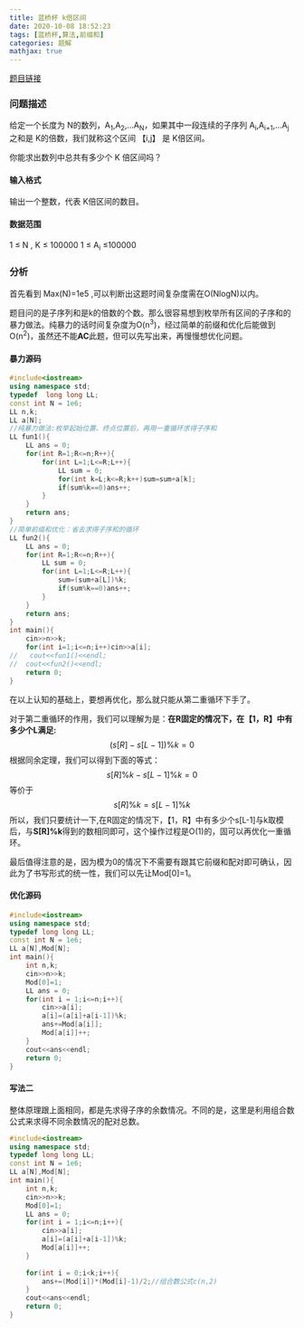 ```yaml
---
title: 蓝桥杯 k倍区间
date: 2020-10-08 18:52:23
tags: [蓝桥杯,算法,前缀和]
categories: 题解
mathjax: true
---
```


[题目链接](https://www.acwing.com/problem/content/1232/)

### 问题描述

给定一个长度为 N的数列，A<sub>1</sub>,A<sub>2</sub>,…A<sub>N</sub>，如果其中一段连续的子序列 A<sub>i</sub>,A<sub>i+1</sub>,…A<sub>j</sub>之和是 K的倍数，我们就称这个区间 【i,j】 是 K倍区间。

你能求出数列中总共有多少个 K 倍区间吗？

<!--more-->

#### 输入格式

输出一个整数，代表 K倍区间的数目。

#### 数据范围

1 ≤ N , K ≤ 100000
1 ≤ A<sub>i</sub> ≤100000

### 分析

首先看到 Max(N)=1e5 ,可以判断出这题时间复杂度需在O(NlogN)以内。

题目问的是子序列和是k的倍数的个数。那么很容易想到枚举所有区间的子序和的暴力做法。纯暴力的话时间复杂度为O(n<sup>3</sup>)，经过简单的前缀和优化后能做到O(n<sup>2</sup>)，虽然还不能**AC**此题，但可以先写出来，再慢慢想优化问题。

#### 暴力源码

```c++
#include<iostream>
using namespace std;
typedef  long long LL;
const int N = 1e6;
LL n,k;
LL a[N];
//纯暴力做法:枚举起始位置、终点位置后，再用一重循环求得子序和
LL fun1(){
	LL ans = 0;
	for(int R=1;R<=n;R++){
		for(int L=1;L<=R;L++){
			LL sum = 0;
			for(int k=L;k<=R;k++)sum=sum+a[k];
			if(sum%k==0)ans++; 
		}
	}
	return ans;
}
//简单前缀和优化：省去求得子序和的循环
LL fun2(){
	LL ans = 0;
	for(int R=1;R<=n;R++){
		LL sum = 0;
		for(int L=1;L<=R;L++){
			sum=(sum+a[L])%k;
			if(sum%k==0)ans++; 
		}
	}
	return ans;
}
int main(){
	cin>>n>>k;
	for(int i=1;i<=n;i++)cin>>a[i];
//   cout<<fun1()<<endl;
//	cout<<fun2()<<endl;
	return 0;
} 
```

在以上认知的基础上，要想再优化，那么就只能从第二重循环下手了。

对于第二重循环的作用，我们可以理解为是：**在R固定的情况下，在【1，R】中有多少个L满足:**
$$
(s[R]-s[L-1])\%k=0
$$
根据同余定理，我们可以得到下面的等式：
$$
s[R]\%k-s[L-1]\%k=0
$$
等价于
$$
s[R]\%k = s[L-1]\%k
$$
所以，我们只要统计一下,在R固定的情况下，【1，R】中有多少个s[L-1]与k取模后，与**S[R]%k**得到的数相同即可，这个操作过程是O(1)的，固可以再优化一重循环。

最后值得注意的是，因为模为0的情况下不需要有跟其它前缀和配对即可确认，因此为了书写形式的统一性，我们可以先让Mod[0]=1。

#### 优化源码

```c++
#include<iostream>
using namespace std;
typedef long long LL;
const int N = 1e6;
LL a[N],Mod[N];
int main(){
	int n,k;
	cin>>n>>k;
	Mod[0]=1;
	LL ans = 0;
	for(int i = 1;i<=n;i++){
		cin>>a[i];
		a[i]=(a[i]+a[i-1])%k;
		ans+=Mod[a[i]];
		Mod[a[i]]++;
	}
	cout<<ans<<endl;
	return 0;
}
```

#### 写法二

整体原理跟上面相同，都是先求得子序的余数情况。不同的是，这里是利用组合数公式来求得不同余数情况的配对总数。

```c++
#include<iostream>
using namespace std;
typedef long long LL;
const int N = 1e6;
LL a[N],Mod[N];
int main(){
	int n,k;
	cin>>n>>k;
	Mod[0]=1;
	LL ans = 0;
	for(int i = 1;i<=n;i++){
		cin>>a[i];
		a[i]=(a[i]+a[i-1])%k;
		Mod[a[i]]++;
	}
    
	for(int i = 0;i<k;i++){
		ans+=(Mod[i])*(Mod[i]-1)/2;//组合数公式c(n,2)
	}
	cout<<ans<<endl;
	return 0;
}
```

